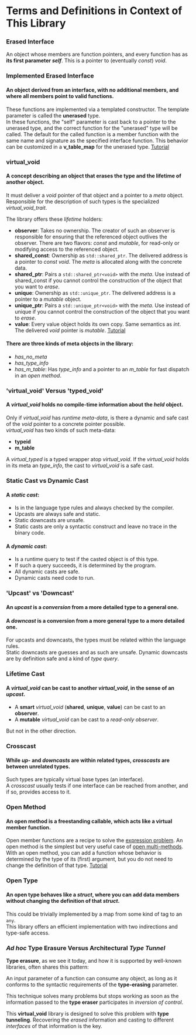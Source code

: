 # Terms and Definitions in Context of This Library

### Erased Interface
An object whose members are function pointers, and every function has as **its first parameter *self***. This is a pointer to (eventually *const*) *void*.

### Implemented Erased Interface
#### An object derived from an interface, with no additional members, and where all members point to valid functions.

These functions are implemented via a templated constructor. The template parameter is called the **unerased** type.  
In these functions, the "self" parameter is cast back to a pointer to the unerased type, and the correct function for the "unerased" type will be called. The default for the called function is a member function with the same name and signature as the specified interface function. This behavior can be customized in a **v_table_map** for the unerased type. [Tutorial](/tutorials/tutorial__30.md)

### virtual_void
#### A concept describing an object that **erases** the **type** and the **lifetime** of **another** object.

It must deliver a *void* pointer of that object and a pointer to a *meta* object.  
Responsible for the description of such types is the specialized *virtual_void_trait*.  

The library offers these *lifetime* holders:
- **observer**: Takes no ownership. The creator of such an observer is responsible for ensuring that the referenced object outlives the observer. There are two flavors: *const* and *mutable*, for read-only or modifying access to the referenced object.
- **shared_const**: Ownership as `std::shared_ptr`. The delivered address is a pointer to *const void*. The *meta* is allocated along with the concrete data.
- **shared_ptr**: Pairs a `std::shared_ptr<void>` with the *meta*. Use instead of shared_const if you cannot control the construction of the object that you want to *erase*.
- **unique**: Ownership as `std::unique_ptr`. The delivered address is a pointer to a *mutable* object.
- **unique_ptr**: Pairs a `std::unique_ptr<void>` with the *meta*. Use instead of unique if you cannot control the construction of the object that you want to *erase*.
- **value**: Every value object holds its own copy. Same semantics as *int*. The delivered *void* pointer is *mutable*. [Tutorial](/tutorials/tutorial___1.md/#t1)

#### There are three kinds of meta objects in the library:
- *has_no_meta*
- *has_type_info*
- *has_m_table*: Has *type_info* and a pointer to an *m_table* for fast dispatch in an *open method*.

### 'virtual_void' Versus 'typed_void'
#### A *virtual_void* holds no compile-time information about the *held* object.

Only if *virtual_void* has *runtime meta-data*, is there a dynamic and safe cast of the *void* pointer to a concrete pointer possible.  
*virtual_void* has two kinds of such meta-data:
- **typeid**
- **m_table**

A *virtual_typed* is a typed wrapper atop *virtual_void*. If the *virtual_void* holds in its meta an *type_info*, the cast to *virtual_void* is a safe cast.

### Static Cast vs Dynamic Cast
#### A *static cast*:
  - Is in the language type rules and always checked by the compiler.
  - Upcasts are always safe and static.
  - Static downcasts are unsafe.
  - Static casts are only a syntactic construct and leave no trace in the binary code.

#### A *dynamic cast*:
  - Is a runtime query to test if the casted object is of this type.
  - If such a query succeeds, it is determined by the program.
  - All dynamic casts are safe.
  - Dynamic casts need code to run.

### 'Upcast' vs 'Downcast'
#### An *upcast* is a *conversion* from a more detailed type to a general one.

#### A *downcast* is a conversion from a more general type to a more detailed one.

For upcasts and downcasts, the types must be related within the language rules.  
Static downcasts are guesses and as such are unsafe. Dynamic downcasts are by definition safe and a kind of *type query*.

### Lifetime Cast
#### A *virtual_void* can be cast to another *virtual_void*, in the sense of an *upcast*.

- A **smart** *virtual_void* (**shared**, **unique**, **value**) can be cast to an **observer**.
- A **mutable** *virtual_void* can be cast to a *read-only observer*.

But not in the other direction.

### Crosscast
#### While *up-* and *downcasts* are within related types, *crosscasts* are between unrelated types.

Such types are typically virtual base types (an interface).  
A *crosscast* usually tests if one interface can be reached from another, and if so, provides access to it.

### Open Method
#### An **open method** is a freestanding callable, which acts like a virtual member function.

Open member functions are a recipe to solve the [expression problem]. An open method is the simplest but very useful case of [open multi-methods]. With an open method, you can add a function whose behavior is determined by the type of its (first) argument, but you do not need to change the definition of that type. [Tutorial](/tutorials/tutorial___1.md/#t2)

### Open Type
#### An **open type** behaves like a *struct*, where you can add data members without changing the definition of that *struct*.

This could be trivially implemented by a map from some kind of tag to an `any`.  
This library offers an efficient implementation with two indirections and type-safe access.

### *Ad hoc* Type Erasure Versus Architectural *Type Tunnel*
**Type erasure**, as we see it today, and how it is supported by well-known libraries, often shares this pattern:

An input parameter of a function can consume any object, as long as it conforms to the syntactic requirements of the **type-erasing** parameter.

This technique solves many problems but stops working as soon as the information passed to the **type eraser** participates in *inversion of control*.

This **virtual_void** library is designed to solve this problem with **type tunneling**. Recovering the *erased* information and casting to different *interfaces* of that information is the key.

[expression problem]: https://en.wikipedia.org/wiki/Expression_problem  
[open multi-methods]: https://en.wikipedia.org/wiki/Multiple_dispatch
